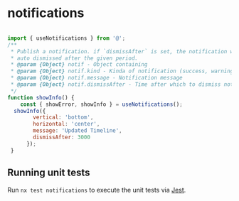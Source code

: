 # notifications
```jsx

import { useNotifications } from '@';
/**
 * Publish a notification. if `dismissAfter` is set, the notification will be
 * auto dismissed after the given period.
 * @param {Object} notif - Object containing
 * @param {Object} notif.kind - Kinda of notification (success, warning, failure)
 * @param {Object} notif.message - Notification message
 * @param {Object} notif.dismissAfter - Time after which to dismiss notification (default time set in constants)
 */
function showInfo() {
	const { showError, showInfo } = useNotifications();
  showInfo({
        vertical: 'bottom',
        horizontal: 'center',
        message: 'Updated Timeline',
        dismissAfter: 3000
      });
 }
```
## Running unit tests

Run `nx test notifications` to execute the unit tests via [Jest](https://jestjs.io).
